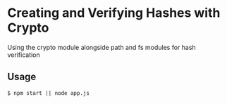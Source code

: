 # Creating and Verifying Hashes with Crypto
Using the crypto module alongside path and fs modules for hash verification

## Usage
```
$ npm start || node app.js
